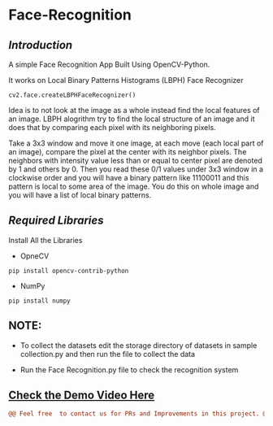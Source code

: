 # Face-Recognition

## *Introduction*

A simple Face Recognition App Built Using OpenCV-Python.

It works on Local Binary Patterns Histograms (LBPH) Face Recognizer
```
cv2.face.createLBPHFaceRecognizer()

```
Idea is to not look at the image as a whole instead find the local features of an image. LBPH alogrithm try to find the local structure of an image and it does that by comparing each pixel with its neighboring pixels.

Take a 3x3 window and move it one image, at each move (each local part of an image), compare the pixel at the center with its neighbor pixels. The neighbors with intensity value less than or equal to center pixel are denoted by 1 and others by 0. Then you read these 0/1 values under 3x3 window in a clockwise order and you will have a binary pattern like 11100011 and this pattern is local to some area of the image. You do this on whole image and you will have a list of local binary patterns.

## *Required Libraries*

Install All the Libraries
- OpneCV
```
pip install opencv-contrib-python
```
- NumPy
```
pip install numpy
```
## **NOTE:**

 - To collect the datasets edit the storage directory of datasets in sample collection.py and then run the file to collect the data

- Run the Face Recognition.py file to check the recognition system




## [Check the Demo Video Here](https://youtu.be/5Ag4O4UWuVI)

```diff
@@ Feel free  to contact us for PRs and Improvements in this project. @@ 


